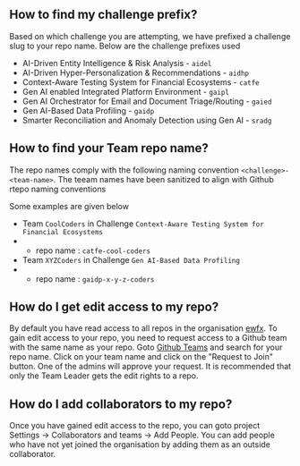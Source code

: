 ## How to find my challenge prefix?
Based on which challenge you are attempting, we have prefixed a challenge slug to your repo name. Below are the challenge prefixes used
  - AI-Driven Entity Intelligence & Risk Analysis - `aidel`
  - AI-Driven Hyper-Personalization & Recommendations - `aidhp`
  - Context-Aware Testing System for Financial Ecosystems - `catfe`
  - Gen AI enabled Integrated Platform Environment - `gaipl`
  - Gen AI Orchestrator for Email and Document Triage/Routing - `gaied`
  - Gen AI-Based Data Profiling - `gaidp`
  - Smarter Reconciliation and Anomaly Detection using Gen AI - `sradg`

## How to find your Team repo name?
The repo names comply with the following naming convention `<challenge>-<team-name>`. The teeam names have been sanitized to align with Github rtepo naming conventions

Some examples are given below
  - Team `CoolCoders` in Challenge `Context-Aware Testing System for Financial Ecosystems`
  -  - repo name : `catfe-cool-coders`
  - Team `XYZCoders` in Challenge `Gen AI-Based Data Profiling`
  -  - repo name : `gaidp-x-y-z-coders`
   
## How do I get edit access to my repo?
By default you have read access to all repos in the organisation [ewfx](https://github.com/ewfx). To gain edit access to your repo, you need to request access to a Github team with the same name as your repo. Goto [Github Teams](https://github.com/orgs/ewfx/teams) and search for your repo name. Click on your team name and click on the "Request to Join" button. One of the admins will approve your request. It is recommended that only the Team Leader gets the edit rights to a repo.

## How do I add collaborators to my repo?
Once you have gained edit access to the repo, you can goto project Settings -> Collaborators and teams -> Add People. You can add people who have not yet joined the organisation by adding them as an outside collaborator.
